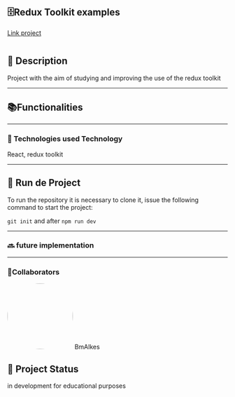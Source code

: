 <h2>🗄️Redux Toolkit examples</h2>

<p><a href="">Link project</a></p>

<img src=""/>

<h2>📝 Description</h2>
<p>Project with the aim of studying and improving the use of the redux toolkit</p>

<hr/>

<h2>📚Functionalities</h2>
<p></p>
  <hr/>
<h3>🔧
Technologies used
Technology</h3>

<p>React, redux toolkit</p>

<hr/>
<h2>🚀 Run de Project</h2>
<p>To run the repository it is necessary to clone it, issue the following command to start the project: </p>

`git init`
and after
`npm run dev`

<hr/>
  
<h3>🔜 future implementation</h3>

  <hr/>
<h3>  
🤝Collaborators</h3>
  
<img src="https://www.github.com/BmAlkes.png" width="150px" style="border-radius:50%"/>
BmAlkes
<h2>🎯 Project Status</h2>
<p>in development for educational purposes</p>
